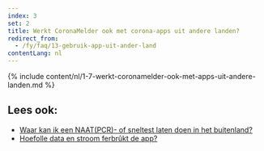 ```yaml
---
index: 3
set: 2
title: Werkt CoronaMelder ook met corona-apps uit andere landen?
redirect_from: 
  - /fy/faq/13-gebruik-app-uit-ander-land
contentLang: nl
---
```

{% include content/nl/1-7-werkt-coronamelder-ook-met-apps-uit-andere-landen.md %}

## Lees ook:
- <a href="https://www.nederlandwereldwijd.nl/documenten/vragen-en-antwoorden/waar-kan-ik-een-pcr-of-sneltest-laten-doen-in-het-buitenland" lang="nl" hreflang="nl">Waar kan ik een NAAT(PCR)- of sneltest laten doen in het buitenland?</a>
- <a href="/{{page.lang}}/faq/2-2-hoeveel-data-en-stroom-gebruikt-de-app">Hoefolle data en stroom ferbrûkt de app?</a>
